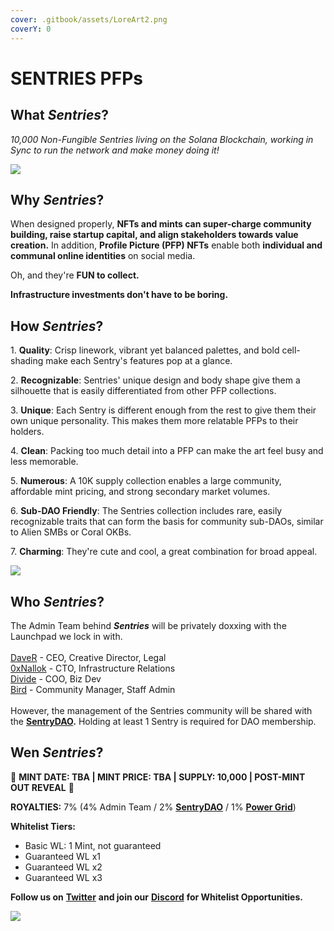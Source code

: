 ```yaml
---
cover: .gitbook/assets/LoreArt2.png
coverY: 0
---
```


# SENTRIES PFPs

## What _Sentries_?

_10,000 Non-Fungible Sentries living on the Solana Blockchain, working in Sync to run the network and make money doing it!_

![](.gitbook/assets/Sample4A.png)

## Why _Sentries_?

When designed properly, **NFTs and mints can super-charge community building, raise startup capital, and align stakeholders towards value creation.** In addition, **Profile Picture (PFP) NFTs** enable both **individual and communal online identities** on social media.

Oh, and they're **FUN to collect.**

**Infrastructure investments don't have to be boring.**

## How _Sentries_?

1\. **Quality**: Crisp linework, vibrant yet balanced palettes, and bold cell-shading make each Sentry's features pop at a glance.

2\. **Recognizable**: Sentries' unique design and body shape give them a silhouette that is easily differentiated from other PFP collections.

3\. **Unique**: Each Sentry is different enough from the rest to give them their own unique personality. This makes them more relatable PFPs to their holders.

4\. **Clean**: Packing too much detail into a PFP can make the art feel busy and less memorable.

5\. **Numerous**: A 10K supply collection enables a large community, affordable mint pricing, and strong secondary market volumes.

6\. **Sub-DAO Friendly**: The Sentries collection includes rare, easily recognizable traits that can form the basis for community sub-DAOs, similar to Alien SMBs or Coral OKBs.

7\. **Charming**: They're cute and cool, a great combination for broad appeal.

![](.gitbook/assets/Sample1A.png)

## Who _**Sentries**_?

The Admin Team behind _**Sentries**_ will be privately doxxing with the Launchpad we lock in with.\
\
[DaveR](https://twitter.com/Dave\_Kayac) - CEO, Creative Director, Legal\
[0xNallok](https://twitter.com/0xTuti) - CTO, Infrastructure Relations\
[Divide](https://twitter.com/\_div\_ide\_) - COO, Biz Dev\
[Bird](https://twitter.com/JjTheDeaMaxi) - Community Manager, Staff Admin\
\
However, the management of the Sentries community will be shared with the [**SentryDAO**](sentry-dao.md)**.** Holding at least 1 Sentry is required for DAO membership.

## Wen _Sentries_?

:handshake: **MINT DATE: TBA | MINT PRICE: TBA | SUPPLY: 10,000 | POST-MINT OUT REVEAL** :handshake:

**ROYALTIES:** 7% (4% Admin Team / 2% [**SentryDAO**](sentry-dao.md)  / 1% [**Power Grid**](project-objectives/3.-power-blocks.md#power-grid))

**Whitelist Tiers:**

* Basic WL: 1 Mint, not guaranteed
* Guaranteed WL x1
* Guaranteed WL x2
* Guaranteed WL x3

**Follow us on** [**Twitter**](https://twitter.com/Sentries\_SOL) **and join our** [**Discord**](https://discord.com/invite/sentries) **for Whitelist Opportunities.**

![](.gitbook/assets/Sample12A.png)
